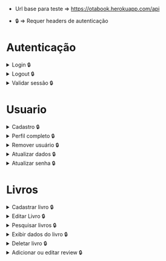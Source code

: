 - Url base para teste => https://otabook.herokuapp.com/api

- 🔒 => Requer headers de autenticação

# Autenticação
<details> 
  <summary>Login 🔒</summary>

  `POST` => `/auth/sign_in`

  headers:
  ```text
  Content-Type: application/json
  access_token: 'TOKEN_GERADO_NO_HEADER_LOGIN'
  uid: 'TOKEN_GERADO_NO_HEADER_LOGIN'
  client: 'TOKEN_GERADO_NO_HEADER_LOGIN'
  ```
  body:
  ```json
  {
    "email": "email@gmail.com",  //required
    "password": "senha"  //required
  }
  ```
  retorno esperado:
  ```json
  {
    "data": {
      "email": "email@gmail.com",
      "provider": "email",
      "uid": "email@gmail.com",
      "id": 1,
      "name": "Testinho da Silva",
      "allow_password_change": false
    }
  }
  ```
  Nos headers desta requisição, você deve armazenar as 3 propriedades encessárias para autenticar nos outros endpoints.
  - Access-Token
  - Uid: `Geralmente é igual ao email, mas pode ser capturado nos headers do login`
  - Client
  
  > Estes valores devem ser repassados nos headers de todas as requisições que necessitam de autenticação.
  >> **A api aceita receber estes header como case incensitive
</details>

<details> 
  <summary>Logout 🔒</summary>

  `DELETE` => `/auth/sign_out`
  
  headers:
  ```text
  access_token: 'TOKEN_GERADO_NO_HEADER_LOGIN'
  uid: 'TOKEN_GERADO_NO_HEADER_LOGIN'
  client: 'TOKEN_GERADO_NO_HEADER_LOGIN'
  ```
  ** sem body **
</details>

<details> 
  <summary>Validar sessão 🔒</summary>

  `GET` => `/auth/validate_token`
  
  headers:
  ```text
  access_token: 'TOKEN_GERADO_NO_HEADER_LOGIN'
  uid: 'TOKEN_GERADO_NO_HEADER_LOGIN'
  client: 'TOKEN_GERADO_NO_HEADER_LOGIN'
  ```
  ** sem body **

  retorno esperado:
  ```json
  {
    "data": {
      "email": "email@gmail.com",
      "provider": "email",
      "uid": "email@gmail.com",
      "id": 1,
      "name": "Testinho da Silva",
      "allow_password_change": false
    }
  }
  ```
</details>

# Usuario
<details> 
  <summary>Cadastro 🔒</summary>

  `POST` => `/user`

  headers:
  ```text
  Content-Type: application/json
  ```
  body:
  ```json
  {
    "name": "Testinho da Silva", //required
    "email": "email@gmail.com",  //required
    "password": "senha",  //required
    "password_confirmation": "senha"  //required
  }
  ```
  retorno esperado:
  ```json
  {
    "data": {
      "user": {
        "id": 1,
        "name": "Testinho da Silva",
        "email": "email@gmail.com",
        "created_at": "2022-04-29T04:07:29.287Z",
        "updated_at": "2022-04-29T04:07:29.287Z",
        "provider": "email",
        "uid": "email@gmail.com",
        "allow_password_change": false
      },
      "books": []
    }
  }
  ```
</details>

<details> 
  <summary>Perfil completo 🔒</summary>

  `GET` => `/user`
  
  headers:
  ```text
  access_token: 'TOKEN_GERADO_NO_HEADER_LOGIN'
  uid: 'TOKEN_GERADO_NO_HEADER_LOGIN'
  client: 'TOKEN_GERADO_NO_HEADER_LOGIN'
  ```
  ** sem body **

  retorno esperado:
  ```json
  {
    "data": {
      "user": {
        "id": 1,
        "name": "Testinho da Silva",
        "email": "email@gmail.com",
        "created_at": "2022-04-29T04:07:29.287Z",
        "updated_at": "2022-04-29T04:07:29.287Z",
        "provider": "email",
        "uid": "email@gmail.com",
        "allow_password_change": false
      },
      "books": []
    }
  }
  ```
</details>


<details> 
  <summary>Remover usuário 🔒</summary>

  `DELETE` => `/user`
    
  headers:
  ```text
  access_token: 'TOKEN_GERADO_NO_HEADER_LOGIN'
  uid: 'TOKEN_GERADO_NO_HEADER_LOGIN'
  client: 'TOKEN_GERADO_NO_HEADER_LOGIN'
  ```
  ** sem body **
</details>

<details> 
  <summary>Atualizar dados 🔒</summary>

  `POST` => `/user`

  headers:
  ```text
  Content-Type: application/json
  access_token: 'TOKEN_GERADO_NO_HEADER_LOGIN'
  uid: 'TOKEN_GERADO_NO_HEADER_LOGIN'
  client: 'TOKEN_GERADO_NO_HEADER_LOGIN'
  ```
  body:
  ```json
  {
    "name": "Testinho da Silva Jr.", //opcional
    "email": "email@gmail.com"  //opcional -> se atualizado, encerra a sessão
  }
  ```

  retorno esperado:
  ```json
  {
    "data": {
      "user": {
        "id": 1,
        "name": "Testinho da Silva Jr.",
        "email": "email@gmail.com",
        "created_at": "2022-04-29T04:07:29.287Z",
        "updated_at": "2022-04-29T04:07:29.287Z",
        "provider": "email",
        "uid": "email@gmail.com",
        "allow_password_change": false
      },
      "books": [] // Caso tenha feito reviews, serão exibidos aqui
    }
  }
  ```
</details>

<details> 
  <summary>Atualizar senha 🔒</summary>

  headers:
  ```text
  Content-Type: application/json
  access_token: 'TOKEN_GERADO_NO_HEADER_LOGIN'
  uid: 'TOKEN_GERADO_NO_HEADER_LOGIN'
  client: 'TOKEN_GERADO_NO_HEADER_LOGIN'
  ```
  body:
  ```json
  {
    "password": "novaSenha", //required
    "confirmation_password": "novaSenha" //required
  }
  ```
</details>

# Livros

<details> 
  <summary>Cadastrar livro 🔒</summary>

  `POST` => `/books`

  headers:
  ```text
  Content-Type: application/json
  access_token: 'TOKEN_GERADO_NO_HEADER_LOGIN'
  uid: 'TOKEN_GERADO_NO_HEADER_LOGIN'
  client: 'TOKEN_GERADO_NO_HEADER_LOGIN'
  ```

  body:
  ```json
  {
    "title": "Batatas Assassinas", //required
    "author": "Patati", //required
    "genre": "food" //required
  }
  ```
  retorno esperado:
  ```json
  {
    "data": {
      "book": {
        "id": 1,
        "title": "Batatas Assassinas",
        "author": "Patati",
        "genre": "food",
        "created_at": "2022-04-29T04:09:17.657Z",
        "updated_at": "2022-04-29T04:09:17.657Z"
      },
      "ratings": []
    }
  }
  ```
</details>

<details> 
  <summary>Editar Livro 🔒</summary>

  `PUT` => `/books/{{livro_id}}`

  headers:
  ```text
  Content-Type: application/json
  access_token: 'TOKEN_GERADO_NO_HEADER_LOGIN'
  uid: 'TOKEN_GERADO_NO_HEADER_LOGIN'
  client: 'TOKEN_GERADO_NO_HEADER_LOGIN'
  ```

  body:
  ```json
  {
    "title": "Batatas Assassinas - A revolta de Jedi", //opcional
    "author": "Patati & Patata", //opcional
    "genre": "food" //opcional
  }
  ```
  retorno esperado:
  ```json
  {
    "data": {
      "book": {
        "id": 1,
        "title": "Batatas Assassinas - A revolta de Jedi",
        "author": "Patati & Patata",
        "genre": "food",
        "created_at": "2022-04-29T04:09:17.657Z",
        "updated_at": "2022-04-29T04:09:18.657Z"
      },
      "ratings": []
    }
  }
  ```
</details>

<details> 
  <summary>Pesquisar livros 🔒</summary>

  `GET` => `/books`

  headers:
  ```text
  access_token: 'TOKEN_GERADO_NO_HEADER_LOGIN'
  uid: 'TOKEN_GERADO_NO_HEADER_LOGIN'
  client: 'TOKEN_GERADO_NO_HEADER_LOGIN'
  ```
  url parameters:
  - title: Titulo do livo => ex: url/books?genre=Batata
  - author: Author do livo => ex: url/books?author=food
  - genre: Genero do livo => ex: url/books?genre=food
  > Pode passar todos de uma vez e em qualquer ordem
  >
  > Ex => url/books?author=pata&genre=foo&title=bat


  ** sem body **

  retorno esperado:
  ```json
  {
    "data": {
      "user": {
        "id": 1,
        "name": "Testinho da Silva",
        "email": "email@gmail.com",
        "created_at": "2022-04-29T04:07:29.287Z",
        "updated_at": "2022-04-29T04:07:29.287Z",
        "provider": "email",
        "uid": "email@gmail.com",
        "allow_password_change": false
      },
      "books": [] // Caso tenha feito reviews, serão exibidos aqui
    }
  }
  ```
</details>

<details> 
  <summary>Exibir dados do livro 🔒</summary>

   `GET` => `/books/{{livro_id}}`
  headers:
  ```text
  access_token: 'TOKEN_GERADO_NO_HEADER_LOGIN'
  uid: 'TOKEN_GERADO_NO_HEADER_LOGIN'
  client: 'TOKEN_GERADO_NO_HEADER_LOGIN'
  ```
  ** sem body **

  retorno esperado:
  ```json
  {
    "data": {
      "book": {
        "id": 1,
        "title": "Batatas Assassinas - A revolta de Jedi",
        "author": "Patati & Patata",
        "genre": "food",
        "created_at": "2022-04-29T04:09:17.657Z",
        "updated_at": "2022-04-29T04:09:18.657Z"
      },
      "ratings": []
    }
  }
  ```

</details>
 
<details> 
  <summary>Deletar livro 🔒</summary>

  `DELETE` => `/books/{{livro_id}}`

  headers:
  ```text
  access_token: 'TOKEN_GERADO_NO_HEADER_LOGIN'
  uid: 'TOKEN_GERADO_NO_HEADER_LOGIN'
  client: 'TOKEN_GERADO_NO_HEADER_LOGIN'
  ```
  ** sem body **
  > NÃO É POSSIVEL REMOVER LIVROS QUE TENHAM REVIEWS
</details>

<details> 
  <summary>Adicionar ou editar review 🔒</summary>

  `POST` => `/books/{{livro_id}}/create_or_update_rating`

  É possivel apenas um review por livro, caso queira editar o review, basta repetir a solicitação passando os novos dados

  headers:
  ```text
  Content-Type: application/json
  access_token: 'TOKEN_GERADO_NO_HEADER_LOGIN'
  uid: 'TOKEN_GERADO_NO_HEADER_LOGIN'
  client: 'TOKEN_GERADO_NO_HEADER_LOGIN'
  ```

  body:
  ```json
  {
    "read": "false", //opcional => 1 ou 0 / "true" ou "false
    "rating": 9, //opcional => 1 <-> 10
    "review": "Maravilhoso!" //opcional
  }
  ```
  retorno esperado:
  ```json
  {
    "data": {
      "rating": {
        "id": 1,
        "user_id": 1,
        "book_id": 1,
        "rating": 9,
        "review": "Maravilhoso!",
        "read": false,
        "created_at": "2022-04-29T04:09:34.130Z",
        "updated_at": "2022-04-29T04:09:34.130Z"
      }
    }
  }
  ```
</details>
